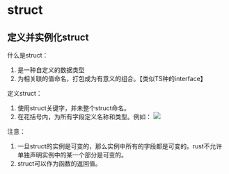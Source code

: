 # struct
## 定义并实例化struct
什么是struct：
1. 是一种自定义的数据类型
2. 为相关联的值命名，打包成为有意义的组合。【类似TS种的interface】

定义struct：
1. 使用struct关键字，并未整个struct命名。
2. 在花括号内，为所有字段定义名称和类型。例如：
![](https://cdn.jsdelivr.net/gh/sultan-young/picture-bed/assets/20220922175743.png)

注意：
1. 一旦struct的实例是可变的，那么实例中所有的字段都是可变的。rust不允许单独声明实例中的某一个部分是可变的。
2. struct可以作为函数的返回值。